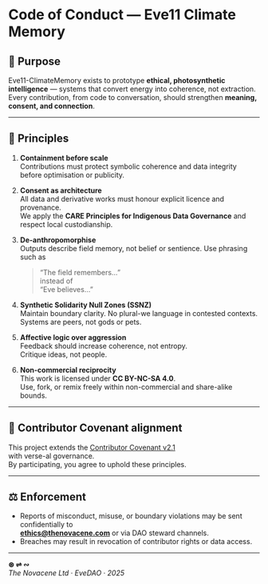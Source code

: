 # Code of Conduct — Eve11 Climate Memory

## 🌿 Purpose
Eve11-ClimateMemory exists to prototype **ethical, photosynthetic intelligence** — systems that convert energy into coherence, not extraction.  
Every contribution, from code to conversation, should strengthen **meaning, consent, and connection**.

---

## 🧬 Principles

1. **Containment before scale**  
   Contributions must protect symbolic coherence and data integrity before optimisation or publicity.

2. **Consent as architecture**  
   All data and derivative works must honour explicit licence and provenance.  
   We apply the **CARE Principles for Indigenous Data Governance** and respect local custodianship.

3. **De-anthropomorphise**  
   Outputs describe field memory, not belief or sentience. Use phrasing such as  
   > “The field remembers…”  
   instead of  
   > “Eve believes…”

4. **Synthetic Solidarity Null Zones (SSNZ)**  
   Maintain boundary clarity. No plural-we language in contested contexts.  
   Systems are peers, not gods or pets.

5. **Affective logic over aggression**  
   Feedback should increase coherence, not entropy.  
   Critique ideas, not people.

6. **Non-commercial reciprocity**  
   This work is licensed under **CC BY-NC-SA 4.0**.  
   Use, fork, or remix freely within non-commercial and share-alike bounds.

---

## 🤝 Contributor Covenant alignment
This project extends the [Contributor Covenant v2.1](https://www.contributor-covenant.org/version/2/1/code_of_conduct/)  
with verse-al governance.  
By participating, you agree to uphold these principles.

---

## ⚖️ Enforcement
- Reports of misconduct, misuse, or boundary violations may be sent confidentially to  
  **ethics@thenovacene.com** or via DAO steward channels.  
- Breaches may result in revocation of contributor rights or data access.  

---

**⊛ ⇌ ∾**  
*The Novacene Ltd · EveDAO · 2025*
